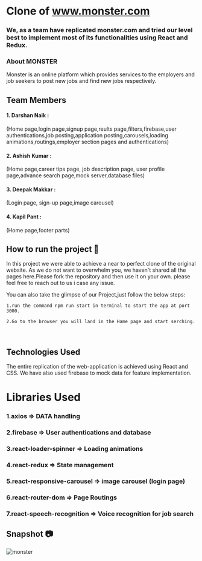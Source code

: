 # Clone of www.monster.com
### We, as a team have replicated monster.com and tried our level best to implement most of its functionalities using React and Redux.
### About MONSTER
 Monster is an online platform which provides services to the employers and job seekers to post new jobs and find new jobs respectively.
## Team Members
#### 1. Darshan Naik :
(Home page,login page,signup page,reults page,filters,firebase,user authentications,job posting,application posting,carousels,loading animations,routings,employer section pages and authentications)
#### 2. Ashish Kumar : 
(Home page,career tips page, job description page, user profile page,advance search page,mock server,database files)
#### 3. Deepak Makkar :
(Login page, sign-up page,image carousel)
#### 4. Kapil Pant : 
(Home page,footer parts)

## How to run the project 📑

In this project we were able to achieve a near to perfect clone of the original website. As we do not want to overwhelm you, we haven't shared all the pages here.Please fork the repository and then use it on your own. please feel free to reach out to us i case any issue.

You can also take the glimpse of our Project,just follow the below steps:

    1.run the command npm run start in terminal to start the app at port 3000.

    2.Go to the browser you will land in the Hame page and start serching.

<br>


## Technologies Used
The entire replication of the web-application is achieved using React and CSS. We have also used firebase to mock data for feature implementation.
# Libraries Used
### 1.axios => DATA handling
### 2.firebase => User authentications and database
### 3.react-loader-spinner => Loading animations
### 4.react-redux => State management
### 5.react-responsive-carousel => image carousel (login page)
### 6.react-router-dom => Page Routings
### 7.react-speech-recognition => Voice recognition for job search


## Snapshot 📷
![monster](https://user-images.githubusercontent.com/77038690/127118899-376ff30b-9550-44f7-828f-f487dcbc729d.jpg)

